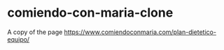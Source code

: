 # comiendo-con-maria-clone
A copy of the page https://www.comiendoconmaria.com/plan-dietetico-equipo/
